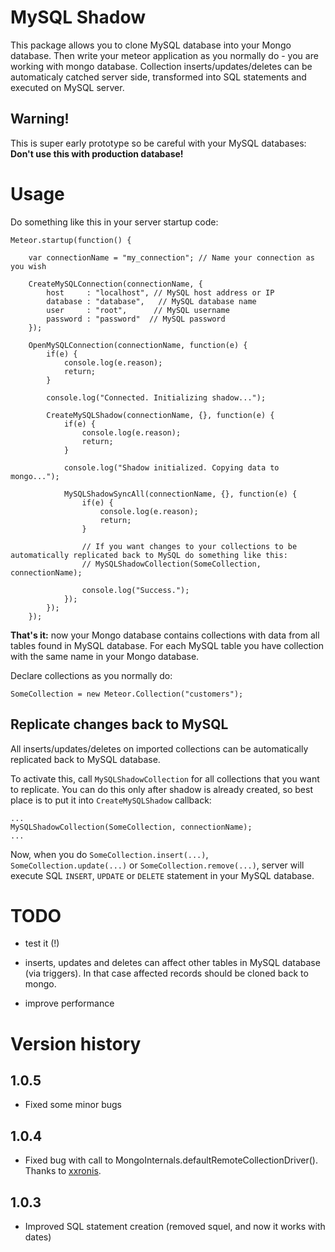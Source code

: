 MySQL Shadow
============

This package allows you to clone MySQL database into your Mongo database. 
Then write your meteor application as you normally do - you are working with mongo database.
Collection inserts/updates/deletes can be automaticaly catched server side, transformed into SQL statements and executed on MySQL server.


Warning!
--------

This is super early prototype so be careful with your MySQL databases: **Don't use this with production database!**


Usage
=====

Do something like this in your server startup code:

```
Meteor.startup(function() {

	var connectionName = "my_connection"; // Name your connection as you wish

	CreateMySQLConnection(connectionName, {
		host     : "localhost", // MySQL host address or IP
		database : "database",   // MySQL database name
		user     : "root",      // MySQL username
		password : "password"  // MySQL password
	});

	OpenMySQLConnection(connectionName, function(e) {
		if(e) {
			console.log(e.reason);
			return;
		}

		console.log("Connected. Initializing shadow...");

		CreateMySQLShadow(connectionName, {}, function(e) {
			if(e) {
				console.log(e.reason);
				return;
			}

			console.log("Shadow initialized. Copying data to mongo...");

			MySQLShadowSyncAll(connectionName, {}, function(e) {
				if(e) {
					console.log(e.reason);
					return;
				}

				// If you want changes to your collections to be automatically replicated back to MySQL do something like this:
				// MySQLShadowCollection(SomeCollection, connectionName);

				console.log("Success.");
			});
		});
	});

```
**That's it:** now your Mongo database contains collections with data from all tables found in MySQL database. For each MySQL table you have collection with the same name in your Mongo database.


Declare collections as you normally do:

```
SomeCollection = new Meteor.Collection("customers");
```


Replicate changes back to MySQL
-------------------------------

All inserts/updates/deletes on imported collections can be automatically replicated back to MySQL database. 

To activate this, call `MySQLShadowCollection` for all collections that you want to replicate.
You can do this only after shadow is already created, so best place is to put it into `CreateMySQLShadow` callback:

```
...
MySQLShadowCollection(SomeCollection, connectionName);
...
```

Now, when you do `SomeCollection.insert(...)`, `SomeCollection.update(...)` or `SomeCollection.remove(...)`, server will execute SQL `INSERT`, `UPDATE` or `DELETE` statement in your MySQL database.


TODO
====

- test it (!)

- inserts, updates and deletes can affect other tables in MySQL database (via triggers). In that case affected records should be cloned back to mongo.

- improve performance


Version history
===============

1.0.5
-----

- Fixed some minor bugs


1.0.4
-----

- Fixed bug with call to MongoInternals.defaultRemoteCollectionDriver(). Thanks to <a href="https://github.com/xxronis" target="_blank">xxronis</a>.


1.0.3
-----

- Improved SQL statement creation (removed squel, and now it works with dates)
